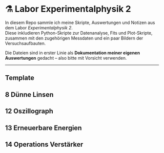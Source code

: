# ⚗️ Labor Experimentalphysik 2

In diesem Repo sammle ich meine Skripte, Auswertungen und Notizen aus dem Labor *Experimentalphysik 2*.  
Diese inkludieren Python-Skripte zur Datenanalyse, Fits und Plot-Skripte, zusammen mit den zugehörigen Messdaten und ein paar Bildern der Versuchsaufbauten.

Die Dateien sind in erster Linie als **Dokumentation meiner eigenen Auswertungen** gedacht – also bitte mit Vorsicht verwenden.  

---
## Template

## 8 Dünne Linsen 

## 12 Oszillograph

## 13 Erneuerbare Energien

## 14 Operations Verstärker